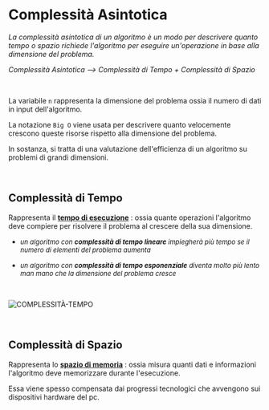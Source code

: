 # Complessità Asintotica
*La complessità asintotica di un algoritmo è un modo per descrivere quanto tempo o spazio richiede l'algoritmo per eseguire un'operazione in base alla dimensione del problema.*

*Complessità Asintotica --> Complessità di Tempo + Complessità di Spazio*

<br>

La variabile `n` rappresenta la dimensione del problema ossia il numero di dati in input dell'algoritmo.

La notazione `Big O` viene usata per descrivere quanto velocemente crescono queste risorse rispetto alla dimensione del problema. 
<br>

In sostanza, si tratta di una valutazione dell'efficienza di un algoritmo su problemi di grandi dimensioni.

<br>

## Complessità di Tempo 
Rappresenta il <ins>**tempo di esecuzione**</ins> : ossia quante operazioni l'algoritmo deve compiere per risolvere il problema al crescere della sua dimensione.
<br>

* <font size = "2">*un algoritmo con **complessità di tempo lineare** impiegherà più tempo se il numero di elementi del problema aumenta*</font>

* <font size = "2">*un algoritmo con **complessità di tempo esponenziale** diventa molto più lento man mano che la dimensione del problema cresce*</font>

<br>

![COMPLESSITÀ-TEMPO](../imgs/complessità-di-tempo.png)

<br>

## Complessità di Spazio 
Rappresenta lo <ins>**spazio di memoria**</ins> : ossia misura quanti dati e informazioni l'algoritmo deve memorizzare durante l'esecuzione.

Essa viene spesso compensata dai progressi tecnologici che avvengono sui dispositivi hardware del pc.